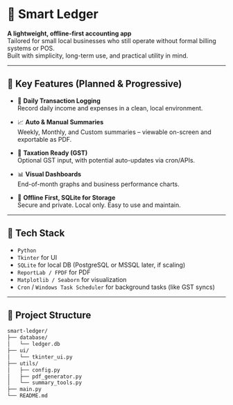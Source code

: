 # 💼 Smart Ledger

**A lightweight, offline-first accounting app**  
Tailored for small local businesses who still operate without formal billing systems or POS.  
Built with simplicity, long-term use, and practical utility in mind.

---

## 🧠 Key Features (Planned & Progressive)

- 📅 **Daily Transaction Logging**  
  Record daily income and expenses in a clean, local environment.

- 📈 **Auto & Manual Summaries**  
  Weekly, Monthly, and Custom summaries – viewable on-screen and exportable as PDF.

- 🧾 **Taxation Ready (GST)**  
  Optional GST input, with potential auto-updates via cron/APIs.

- 📊 **Visual Dashboards**  
  End-of-month graphs and business performance charts.

- 🔐 **Offline First, SQLite for Storage**  
  Secure and private. Local only. Easy to use and maintain.

---

## 🔧 Tech Stack

- `Python`
- `Tkinter` for UI
- `SQLite` for local DB (PostgreSQL or MSSQL later, if scaling)
- `ReportLab / FPDF` for PDF
- `Matplotlib / Seaborn` for visualization
- `Cron` / `Windows Task Scheduler` for background tasks (like GST syncs)

---

## 📂 Project Structure

```bash
smart-ledger/
├── database/
│   └── ledger.db
├── ui/
│   └── tkinter_ui.py
├── utils/
│   ├── config.py
│   ├── pdf_generator.py
│   └── summary_tools.py
├── main.py
└── README.md